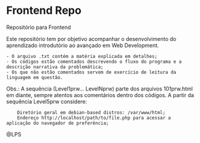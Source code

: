 # Frontend Repo
Repositório para Frontend

Este repositório tem por objetivo acompanhar o desenvolvimento do aprendizado introdutório ao avançado em Web Development.

	- O arquivo .txt contém a matéria explicada em detalhes;
	- Os códigos estão comentados descrevendo o fluxo do programa e a descrição narrativa da problemática;
	- Os que não estão comentados servem de exercício de leitura da linguagem em questão.

Obs.: A sequência (Level1prw... LevelNprw) parte dos arquivos 101prw.html em diante, sempre atentos aos comentários dentro dos códigos. A partir da sequência Level5prw considere:

        Diretório geral em debian-based distros: /var/www/html;
        Endereço http://localhost/path/to/file.php para acessar a aplicação do navegador de preferência;

@LPS
